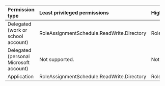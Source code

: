 |Permission type|Least privileged permissions|Higher privileged permissions|
|:---|:---|:---|
|Delegated (work or school account)|RoleAssignmentSchedule.ReadWrite.Directory|RoleManagement.ReadWrite.Directory|
|Delegated (personal Microsoft account)|Not supported.|Not supported.|
|Application|RoleAssignmentSchedule.ReadWrite.Directory|RoleManagement.ReadWrite.Directory|